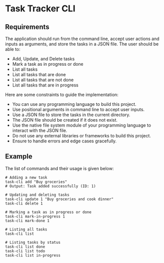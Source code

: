 # Task Tracker CLI

## Requirements
The application should run from the command line, accept user actions and inputs as arguments, and store the tasks in a JSON file. The user should be able to:

 - Add, Update, and Delete tasks 
 - Mark a task as in progress or done 
 - List    all tasks 
 - List all tasks that are done 
 - List all tasks that are not done 
 - List all tasks that are in progress 
 
 Here are some constraints to   guide the implementation:
 - You can use any programming language to build this project. 
 - Use positional arguments in command line to accept user inputs. 
 - Use a  JSON file to store the tasks in the current directory. 
 - The JSON file should be created if it does not exist. 
  - Use the native file system module of your programming language to interact with the JSON file.
  - Do not use any external libraries or frameworks to build this project. 
  - Ensure to handle errors and edge cases gracefully.

## Example
The list of commands and their usage is given below:

    # Adding a new task
    task-cli add "Buy groceries"
    # Output: Task added successfully (ID: 1)
    
    # Updating and deleting tasks
    task-cli update 1 "Buy groceries and cook dinner"
    task-cli delete 1
    
    # Marking a task as in progress or done
    task-cli mark-in-progress 1
    task-cli mark-done 1
    
    # Listing all tasks
    task-cli list
    
    # Listing tasks by status
    task-cli list done
    task-cli list todo
    task-cli list in-progress